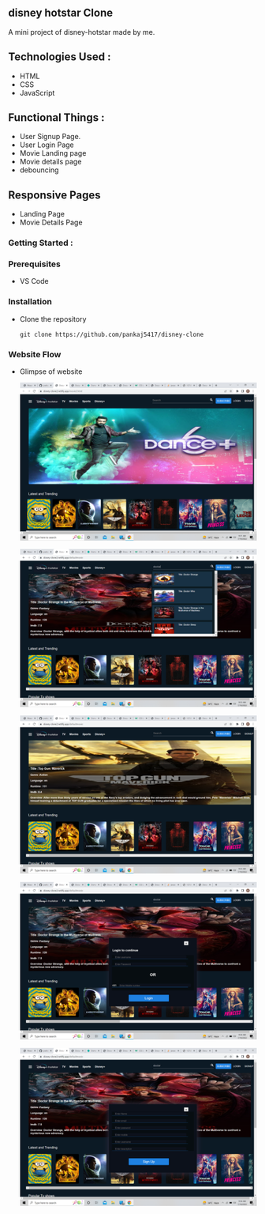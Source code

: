## disney hotstar Clone

A mini project of disney-hotstar made by me.

## Technologies Used :
* HTML
* CSS
* JavaScript


## Functional Things :
* User Signup Page.
* User Login Page
* Movie Landing page
* Movie details page
* debouncing 



## Responsive Pages
* Landing Page
* Movie Details Page

### Getting Started :


### Prerequisites 
* VS Code


### Installation 
* Clone the repository
    ``` 
    git clone https://github.com/pankaj5417/disney-clone
    ```
### Website Flow

*  Glimpse of website

    ![mainpage](https://github.com/pankaj5417/koovs.com/blob/main/Screenshot%20(6975).png?raw=true)
    
   
    ![mainpage3](https://github.com/pankaj5417/koovs.com/blob/main/Screenshot%20(6982).png?raw=true)
    
    
    ![mainpage4](https://github.com/pankaj5417/koovs.com/blob/main/Screenshot%20(6980).png?raw=true)
    
    
    ![mainpage5](https://github.com/pankaj5417/koovs.com/blob/main/Screenshot%20(6983).png?raw=true)
    
    
    ![mainpage6](https://github.com/pankaj5417/koovs.com/blob/main/Screenshot%20(6984).png?raw=true)


